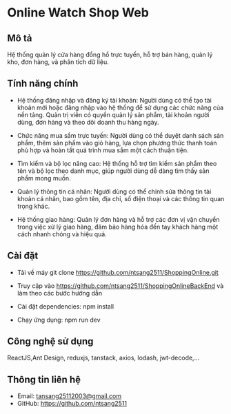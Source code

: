 # Online Watch Shop Web

## Mô tả
Hệ thống quản lý cửa hàng đồng hồ trực tuyến, hỗ trợ bán hàng, quản lý kho, đơn hàng, và phân tích dữ liệu.

## Tính năng chính
- Hệ thống đăng nhập và đăng ký tài khoản: Người dùng có thể tạo tài khoản mới hoặc đăng nhập vào hệ thống để sử dụng các chức năng của nền tảng. Quản trị viên có quyền quản lý sản phẩm, tài khoản người dùng, đơn hàng và theo dõi doanh thu hàng ngày.

- Chức năng mua sắm trực tuyến: Người dùng có thể duyệt danh sách sản phẩm, thêm sản phẩm vào giỏ hàng, lựa chọn phương thức thanh toán phù hợp và hoàn tất quá trình mua sắm một cách thuận tiện.

- Tìm kiếm và bộ lọc nâng cao: Hệ thống hỗ trợ tìm kiếm sản phẩm theo tên và bộ lọc theo danh mục, giúp người dùng dễ dàng tìm thấy sản phẩm mong muốn.

- Quản lý thông tin cá nhân: Người dùng có thể chỉnh sửa thông tin tài khoản cá nhân, bao gồm tên, địa chỉ, số điện thoại và các thông tin quan trọng khác.

- Hệ thống giao hàng: Quản lý đơn hàng và hỗ trợ các đơn vị vận chuyển trong việc xử lý giao hàng, đảm bảo hàng hóa đến tay khách hàng một cách nhanh chóng và hiệu quả.


## Cài đặt
- Tải về máy
git clone https://github.com/ntsang2511/ShoppingOnline.git

- Truy cập vào https://github.com/ntsang2511/ShoppingOnlineBackEnd và làm theo các bước hướng dẫn

- Cài đặt dependencies:
npm install

- Chạy ứng dụng:
npm run dev

## Công nghệ sử dụng
ReactJS,Ant Design, reduxjs, tanstack, axios, lodash, jwt-decode,...

## Thông tin liên hệ
- Email: tansang25112003@gmail.com
- GitHub: https://github.com/ntsang2511
